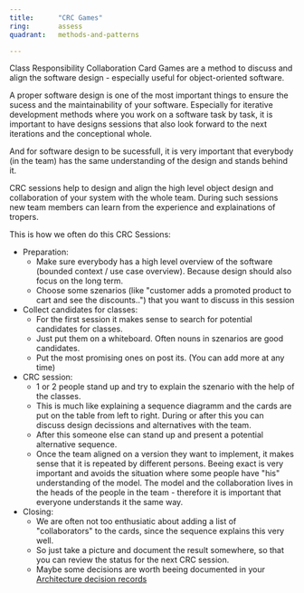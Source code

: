 ```yaml
---
title:      "CRC Games"
ring:       assess
quadrant:   methods-and-patterns

---
```


Class Responsibility Collaboration Card Games are a method to discuss and align the software design - especially useful for object-oriented software.

A proper software design is one of the most important things to ensure the sucess and the maintainability of your software.
Especially for iterative development methods where you work on a software task by task, it is important to have designs sessions that also look forward to the next iterations and the conceptional whole.

And for software design to be sucessfull, it is very important that everybody (in the team) has the same understanding of the design and stands behind it.

CRC sessions help to design and align the high level object design and collaboration of your system with the whole team. During such sessions new team members can learn from the experience and explainations of tropers.

This is how we often do this CRC Sessions:
* Preparation:
    * Make sure everybody has a high level overview of the software (bounded context / use case overview). Because design should also focus on the long term.
    * Choose some szenarios (like "customer adds a promoted product to cart and see the discounts..") that you want to discuss in this session
* Collect candidates for classes:
    * For the first session it makes sense to search for potential candidates for classes.
    * Just put them on a whiteboard. Often nouns in szenarios are good candidates.
    * Put the most promising ones on post its. (You can add more at any time)
* CRC session:
    * 1 or 2 people stand up and try to explain the szenario with the help of the classes.
    * This is much like explaining a sequence diagramm and the cards are put on the table from left to right. During or after this you can discuss design decissions and alternatives with the team.
    * After this someone else can stand up and present a potential alternative sequence.
    * Once the team aligned on a version they want to implement, it makes sense that it is repeated by different persons. Beeing exact is very important and avoids the situation where some people have "his" understanding of the model. The model and the collaboration lives in the heads of the people in the team - therefore it is important that everyone understands it the same way.
* Closing:
    * We are often not too enthusiatic about adding a list of "collaborators" to the cards, since the sequence explains this very well.
    * So just take a picture and document the result somewhere, so that you can review the status for the next CRC session.
    * Maybe some decisions are worth beeing documented in your [Architecture decision records](/methods-and-patterns/adr.html)





